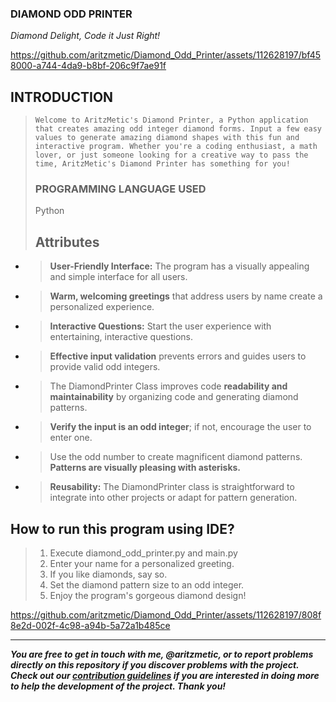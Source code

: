 ### **DIAMOND ODD PRINTER**
_Diamond Delight, Code it Just Right!_

https://github.com/aritzmetic/Diamond_Odd_Printer/assets/112628197/bf458000-a744-4da9-b8bf-206c9f7ae91f

## **INTRODUCTION**
> `Welcome to AritzMetic's Diamond Printer, a Python application that creates amazing odd integer diamond forms. Input a few easy values to generate amazing diamond shapes with this fun and interactive program. Whether you're a coding enthusiast, a math lover, or just someone looking for a creative way to pass the time, AritzMetic's Diamond Printer has something for you!`
>
> ### **PROGRAMMING LANGUAGE USED**
> Python
>
> ## **Attributes**
- > **User-Friendly Interface:** The program has a visually appealing and simple interface for all users.
- > **Warm, welcoming greetings** that address users by name create a personalized experience.
- > **Interactive Questions:** Start the user experience with entertaining, interactive questions.
- > **Effective input validation** prevents errors and guides users to provide valid odd integers.
- > The DiamondPrinter Class improves code **readability and maintainability** by organizing code and generating diamond patterns.
- > **Verify the input is an odd integer**; if not, encourage the user to enter one.
- > Use the odd number to create magnificent diamond patterns. **Patterns are visually pleasing with asterisks.**
- > **Reusability:** The DiamondPrinter class is straightforward to integrate into other projects or adapt for pattern generation.

## **How to run this program using IDE?**
> 1. Execute diamond_odd_printer.py and main.py
> 2. Enter your name for a personalized greeting.
> 3. If you like diamonds, say so.
> 4. Set the diamond pattern size to an odd integer.
> 5. Enjoy the program's gorgeous diamond design!



https://github.com/aritzmetic/Diamond_Odd_Printer/assets/112628197/808f8e2d-002f-4c98-a94b-5a72a1b485ce


--------------------------------------------------------------------------------------------------------------------------------------------------

**_You are free to get in touch with me, @aritzmetic,  or to report problems directly on this repository if you discover problems with the project. Check out our [contribution guidelines](https://docs.github.com/en/communities/setting-up-your-project-for-healthy-contributions/setting-guidelines-for-repository-contributors) if you are interested in doing more to help the development of the project. Thank you!_** 


